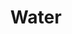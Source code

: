 ---
inv_num: 2018-010
add_credit:
url: 2018-010-water
title: Water
year: '2018'
display_year: '2018'
medium: Digitally knitted carpet
dims: 433.07 x 275.5 in
pitch:
ps:
live_url:
youtube:
related_code:
subheading:
download:
commission:
layout: things-i-made
---